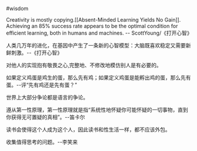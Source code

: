#wisdom 


Creativity is mostly copying.[[Absent-Minded Learning Yields No Gain]].
Achieving an 85% success rate appears to be the optimal condition for efficient learning, both in humans and machines.
-- ScottYoung/《打开心智》

人类几万年的进化，在基因中产生了一条新的心智模型：大脑既喜欢稳定又需要新鲜刺激。--《打开心智》

对他人的实现抱有敬畏之心,完整地、不修改地模仿别人是有必要的。

如果定义鸡蛋是鸡生的蛋，那么先有鸡；如果定义鸡蛋是能孵出鸡的蛋，那么先有蛋。--评“先有鸡还是先有蛋？”

世界上大部分争论都是语言的争论。

遵从第一性原理，第一性原理就是指“系统性地怀疑你可能怀疑的一切事物，直到你获得无可置疑的真相”。--笛卡尔

读书会使得这个人成为这个人，因此读书和性生活一样，都不应该外包。

收集值得思考的问题。--李笑来
